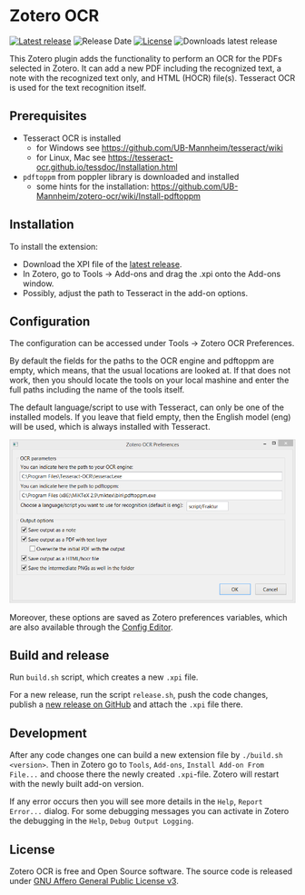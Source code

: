 # Zotero OCR

[![Latest release](https://img.shields.io/github/v/release/UB-Mannheim/zotero-ocr)](https://github.com/UB-Mannheim/zotero-ocr/releases)
![Release Date](https://img.shields.io/github/release-date/UB-Mannheim/zotero-ocr?color=9cf)
[![License](https://img.shields.io/github/license/UB-Mannheim/zotero-ocr)](https://github.com/UB-Mannheim/zotero-ocr/blob/master/LICENSE)
![Downloads latest release](https://img.shields.io/github/downloads/UB-Mannheim/zotero-ocr/latest/total?color=yellow)

This Zotero plugin adds the functionality to perform an OCR for the PDFs
selected in Zotero. It can add a new PDF including the recognized text,
a note with the recognized text only, and HTML (HOCR) file(s).
Tesseract OCR is used for the text recognition itself.


## Prerequisites

- Tesseract OCR is installed
  - for Windows see https://github.com/UB-Mannheim/tesseract/wiki
  - for Linux, Mac see https://tesseract-ocr.github.io/tessdoc/Installation.html
- `pdftoppm` from poppler library is downloaded and installed
  - some hints for the installation: https://github.com/UB-Mannheim/zotero-ocr/wiki/Install-pdftoppm


## Installation

To install the extension:

* Download the XPI file of the [latest release](https://github.com/UB-Mannheim/zotero-ocr/releases).
* In Zotero, go to Tools → Add-ons and drag the .xpi onto the Add-ons window.
* Possibly, adjust the path to Tesseract in the add-on options.


## Configuration

The configuration can be accessed under Tools → Zotero OCR Preferences.

By default the fields for the paths to the OCR engine and pdftoppm are empty,
which means, that the usual locations are looked at. If that does not work,
then you should locate the tools on your local mashine and enter the full
paths including the name of the tools itself.

The default language/script to use with Tesseract, can only be one of the installed
models. If you leave that field empty, then the English model (eng) will be used, which is
always installed with Tesseract.

![Zotero OCR Preferences](./screenshots/Zotero-OCR-Preferences.png)

Moreover, these options are saved as Zotero preferences variables, which
are also available through the
[Config Editor](https://www.zotero.org/support/preferences/advanced).


## Build and release

Run `build.sh` script, which creates a new `.xpi` file.

For a new release, run the script `release.sh`, push the code changes, publish a [new release on GitHub](https://github.com/UB-Mannheim/zotero-ocr/releases/new) and attach the `.xpi` file there.


## Development

After any code changes one can build a new extension file by `./build.sh <version>`.
Then in Zotero go to `Tools`, `Add-ons`, `Install Add-on From File...`
and choose there the newly created `.xpi`-file. Zotero will restart with the
newly built add-on version.

If any error occurs then you will see more details in the `Help`, `Report Error...`
dialog. For some debugging messages you can activate in Zotero the debugging
in the `Help`, `Debug Output Logging`.


## License

Zotero OCR is free and Open Source software.
The source code is released under [GNU Affero General Public License v3](LICENSE).
